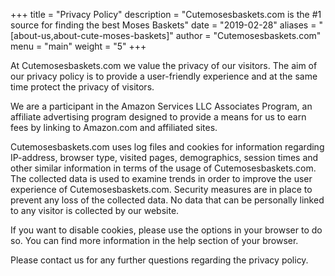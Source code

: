 +++
title = "Privacy Policy"
description = "Cutemosesbaskets.com is the #1 source for finding the best Moses Baskets"
date = "2019-02-28"
aliases = "[about-us,about-cute-moses-baskets]"
author = "Cutemosesbaskets.com"
menu = "main"
weight = "5"
+++

At Cutemosesbaskets.com we value the privacy of our visitors. The aim of our privacy policy is to provide a user-friendly experience and at the same time protect the privacy of visitors.

We are a participant in the Amazon Services LLC Associates Program, an affiliate advertising program designed to provide a means for us to earn fees by linking to Amazon.com and affiliated sites.

Cutemosesbaskets.com uses log files and cookies for information regarding IP-address, browser type, visited pages, demographics, session times and other similar information in terms of the usage of Cutemosesbaskets.com. The collected data is used to examine trends in order to improve the user experience of Cutemosesbaskets.com. Security measures are in place to prevent any loss of the collected data. No data that can be personally linked to any visitor is collected by our website.

If you want to disable cookies, please use the options in your browser to do so. You can find more information in the help section of your browser.

Please contact us for any further questions regarding the privacy policy.
